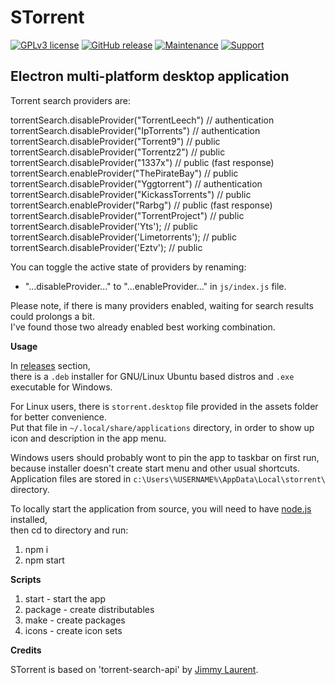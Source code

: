 # STorrent

[![GPLv3 license](https://img.shields.io/badge/License-GPLv3-yellow.svg?style=flat-square)](https://opensource.org/licenses/GPL-3.0)
[![GitHub release](https://img.shields.io/github/release/SrdjanMilic/STorrent.svg?style=flat-square)](https://GitHub.com/SrdjanMilic/STorrent/releases)
[![Maintenance](https://img.shields.io/badge/Maintained%3F-yes-brightgreen.svg?style=flat-square)](https://GitHub.com/SrdjanMilic/STorrent/graphs/commit-activity)
[![Support](https://img.shields.io/badge/support%20by-PayPal-lightgray.svg?style=flat-square)](https://paypal.me/SrdjanMilic?locale.x=en_US)

## Electron multi-platform desktop application

Torrent search providers are:

torrentSearch.disableProvider("TorrentLeech") // authentication  
torrentSearch.disableProvider("IpTorrents") // authentication  
torrentSearch.disableProvider("Torrent9") // public  
torrentSearch.disableProvider("Torrentz2") // public  
torrentSearch.disableProvider("1337x") // public (fast response)  
torrentSearch.enableProvider("ThePirateBay") // public  
torrentSearch.disableProvider("Yggtorrent") // authentication  
torrentSearch.disableProvider("KickassTorrents") // public  
torrentSearch.enableProvider("Rarbg") // public (fast response)  
torrentSearch.disableProvider("TorrentProject") // public  
torrentSearch.disableProvider('Yts'); // public  
torrentSearch.disableProvider('Limetorrents'); // public  
torrentSearch.disableProvider('Eztv'); // public

You can toggle the active state of providers by renaming:
- "...disableProvider..." to "...enableProvider..."
in `js/index.js` file.

Please note, if there is many providers enabled, waiting for search results could prolongs a bit.  
I've found those two already enabled best working combination.

**Usage**

In [releases](https://github.com/SrdjanMilic/STorrent/releases) section,  
there is a `.deb` installer for GNU/Linux Ubuntu based distros and `.exe` executable for Windows.

For Linux users, there is `storrent.desktop` file provided in the assets folder for better convenience.  
Put that file in `~/.local/share/applications` directory, in order to show up icon and description in the app menu.

Windows users should probably wont to pin the app to taskbar on first run, because installer doesn't create start menu and other usual shortcuts.  
Application files are stored in `c:\Users\%USERNAME%\AppData\Local\storrent\` directory.

To locally start the application from source, you will need to have [node.js](https://nodejs.org/en/) installed,  
then cd to directory and run:

1. npm i
2. npm start

**Scripts**
1. start - start the app
2. package - create distributables
3. make - create packages
4. icons - create icon sets

**Credits**

STorrent is based on 'torrent-search-api' by [Jimmy Laurent](https://github.com/JimmyLaurent/torrent-search-api).
